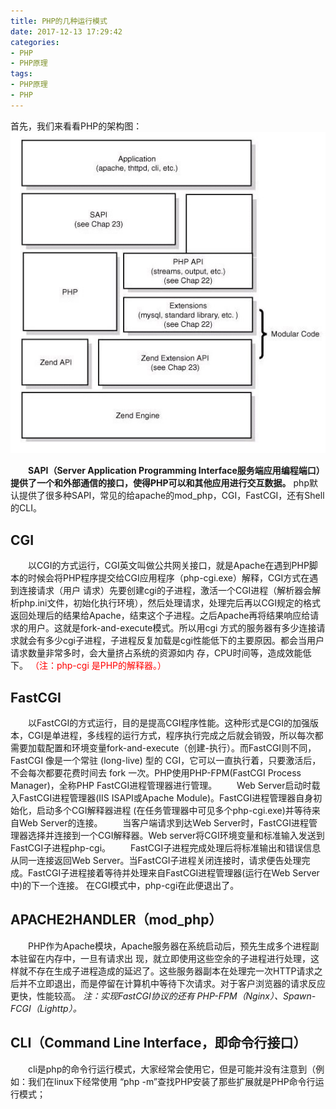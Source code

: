 ```yaml
---
title: PHP的几种运行模式
date: 2017-12-13 17:29:42
categories:
- PHP
- PHP原理
tags:
- PHP原理
- PHP
---
```

首先，我们来看看PHP的架构图：
![](/uploads/2017/12/php_core_framework.jpg)
<!--more-->
　　**SAPI（Server Application Programming Interface服务端应用编程端口）提供了一个和外部通信的接口，使得PHP可以和其他应用进行交互数据。** php默认提供了很多种SAPI，常见的给apache的mod_php，CGI，FastCGI，还有Shell的CLI。

## CGI
　　以CGI的方式运行，CGI英文叫做公共网关接口，就是Apache在遇到PHP脚本的时候会将PHP程序提交给CGI应用程序（php-cgi.exe）解释，CGI方式在遇到连接请求（用户 请求）先要创建cgi的子进程，激活一个CGI进程（解析器会解析php.ini文件，初始化执行环境），然后处理请求，处理完后再以CGI规定的格式返回处理后的结果给Apache，结束这个子进程。之后Apache再将结果响应给请求的用户。这就是fork-and-execute模式。所以用cgi 方式的服务器有多少连接请求就会有多少cgi子进程，子进程反复加载是cgi性能低下的主要原因。都会当用户请求数量非常多时，会大量挤占系统的资源如内 存，CPU时间等，造成效能低下。
<font color="red">（注：php-cgi 是PHP的解释器。）</font>

## FastCGI
　　以FastCGI的方式运行，目的是提高CGI程序性能。这种形式是CGI的加强版本，CGI是单进程，多线程的运行方式，程序执行完成之后就会销毁，所以每次都需要加载配置和环境变量fork-and-execute（创建-执行）。而FastCGI则不同，FastCGI 像是一个常驻 (long-live) 型的 CGI，它可以一直执行着，只要激活后，不会每次都要花费时间去 fork 一次。PHP使用PHP-FPM(FastCGI Process Manager)，全称PHP FastCGI进程管理器进行管理。
　　Web Server启动时载入FastCGI进程管理器(IIS ISAPI或Apache Module)。FastCGI进程管理器自身初始化，启动多个CGI解释器进程 (在任务管理器中可见多个php-cgi.exe)并等待来自Web Server的连接。
　　当客户端请求到达Web Server时，FastCGI进程管理器选择并连接到一个CGI解释器。Web server将CGI环境变量和标准输入发送到FastCGI子进程php-cgi。
　　FastCGI子进程完成处理后将标准输出和错误信息从同一连接返回Web Server。当FastCGI子进程关闭连接时，请求便告处理完成。FastCGI子进程接着等待并处理来自FastCGI进程管理器(运行在Web Server中)的下一个连接。 在CGI模式中，php-cgi在此便退出了。

## APACHE2HANDLER（mod_php）
　　PHP作为Apache模块，Apache服务器在系统启动后，预先生成多个进程副本驻留在内存中，一旦有请求出 现，就立即使用这些空余的子进程进行处理，这样就不存在生成子进程造成的延迟了。这些服务器副本在处理完一次HTTP请求之后并不立即退出，而是停留在计算机中等待下次请求。对于客户浏览器的请求反应更快，性能较高。
*注：实现FastCGI协议的还有 PHP-FPM（Nginx）、Spawn-FCGI（Lighttp）。*

## CLI（Command Line Interface，即命令行接口）
　　cli是php的命令行运行模式，大家经常会使用它，但是可能并没有注意到（例如：我们在linux下经常使用 “php -m”查找PHP安装了那些扩展就是PHP命令行运行模式；
